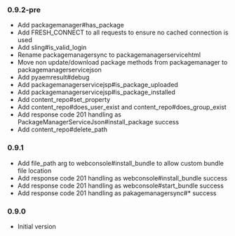### 0.9.2-pre
* Add packagemanager#has_package
* Add FRESH_CONNECT to all requests to ensure no cached connection is used
* Add sling#is_valid_login
* Rename packagemanagersync to packagemanagerservicehtml
* Move non update/download package methods from packagemanager to packagemanagerservicejson
* Add pyaemresult#debug
* Add packagemanagerservicejsp#is_package_uploaded
* Add packagemanagerservicejsp#is_package_installed
* Add content_repo#set_property
* Add content_repo#does_user_exist and content_repo#does_group_exist
* Add response code 201 handling as PackageManagerServiceJson#install_package success
* Add content_repo#delete_path

### 0.9.1
* Add file_path arg to webconsole#install_bundle to allow custom bundle file location
* Add response code 201 handling as webconsole#install_bundle success
* Add response code 201 handling as webconsole#start_bundle success
* Add response code 201 handling as pakagemanagersync#* success

### 0.9.0
* Initial version

